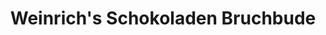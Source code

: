 ---
title: "Weinrich's Schokoladen Bruchbude"
url: /herford/weinrichs-schokoladen-bruchbude/
shop: Schokolade
---